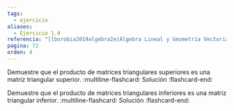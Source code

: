 ```yaml
---
tags:
  - ejercicio
aliases:
  - Ejercicio 1.4
referencia: "[[borobia2019algebra2e|Álgebra Lineal y Geometría Vectorial (2a ed)]]"
pagina: 72
orden: 4
---
```

Demuestre que el producto de matrices triangulares superiores es una matriz triangular superior.
:multiline-flashcard:
Solución
:flashcard-end:

Demuestre que el producto de matrices triangulares inferiores es una matriz triangular inferior.
:multiline-flashcard:
Solución
:flashcard-end:
